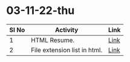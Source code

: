  # 03-11-22-thu

| Sl No | Activity                     | Link                               |
| ----- | ---------------------------- | ---------------------------------- |
| 1     | HTML Resume.                 | [Link](Resume.html)                |
| 2     | File extension list in html. | [Link](./File_Extension_List.html) |